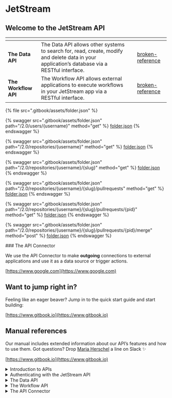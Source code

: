 # JetStream

## Welcome to the JetStream API

<table data-card-size="large" data-view="cards" data-full-width="true"><thead><tr><th></th><th></th><th data-hidden data-card-cover data-type="files"></th><th data-hidden data-card-target data-type="content-ref"></th></tr></thead><tbody><tr><td><strong>The Data API</strong></td><td>The Data API allows other systems to search for, read, create, modify and delete data in your application’s database via a RESTful interface.</td><td></td><td><a href="broken-reference/">broken-reference</a></td></tr><tr><td><strong>The Workflow API</strong></td><td>The Workflow API allows external applications to execute workflows in your JetStream app via a RESTful interface.</td><td></td><td><a href="broken-reference/">broken-reference</a></td></tr></tbody></table>

{% file src=".gitbook/assets/folder.json" %}

{% swagger src=".gitbook/assets/folder.json" path="/2.0/users/{username}" method="get" %}
[folder.json](.gitbook/assets/folder.json)
{% endswagger %}

{% swagger src=".gitbook/assets/folder.json" path="/2.0/repositories/{username}" method="get" %}
[folder.json](.gitbook/assets/folder.json)
{% endswagger %}

{% swagger src=".gitbook/assets/folder.json" path="/2.0/repositories/{username}/{slug}" method="get" %}
[folder.json](.gitbook/assets/folder.json)
{% endswagger %}

{% swagger src=".gitbook/assets/folder.json" path="/2.0/repositories/{username}/{slug}/pullrequests" method="get" %}
[folder.json](.gitbook/assets/folder.json)
{% endswagger %}

{% swagger src=".gitbook/assets/folder.json" path="/2.0/repositories/{username}/{slug}/pullrequests/{pid}" method="get" %}
[folder.json](.gitbook/assets/folder.json)
{% endswagger %}

{% swagger src=".gitbook/assets/folder.json" path="/2.0/repositories/{username}/{slug}/pullrequests/{pid}/merge" method="post" %}
[folder.json](.gitbook/assets/folder.json)
{% endswagger %}

\### The API Connector

We use the API Connector to make **outgoing** connections to external applications and use it as a data source or trigger actions.

[https://www.google.com](https://www.google.com)

## Want to jump right in?

Feeling like an eager beaver? Jump in to the quick start guide and start building:

[https://www.gitbook.io](https://www.gitbook.io)

## Manual references

Our manual includes extended information about our API’s features and how to use them. Got questions? Drop [Maria Herschel](http://127.0.0.1:5000/u/PhUGodIRURMKrXxd4gJE1B6atPu2 "mention") a line on Slack :sparkles:

[https://www.gitbook.io](https://www.gitbook.io)

<details>

<summary>Introduction to APIs</summary>

This article series takes an in-depth look at what exactly an API is and how you can both set up an API in JetStream and connect to external APIs in different ways.

Article: [Introduction to APIs](broken-reference/)\
Video: [Introduction to APIs](https://www.youtube.com/watch?v=nO8PSqeJaWk\&t=745s)\
Article: [What is a RESTful API?](broken-reference/)

</details>

<details>

<summary>Authenticating with the JetStream API</summary>

Authentication is the process of identifying **who** the client is in order to determine what they have access to.\
\
Article series: [The JetStream API and authentication](broken-reference/)\
\
\
**Authentication types**\
The JetStream API lets clients authenticate in different ways:\
\
Article: [Accessing the JetStream API without authentication](broken-reference/)\
Article: [Accessing the JetStream API authenticated as a User](broken-reference/)\
Article: [Accessing the JetStream API authenticated as an admin](broken-reference/)\\

**How to set up authentication in the external system**\
The JetStream uses the bearer token method to authenticate clients.

Article: [How to set up authentication in an external app](broken-reference/)

</details>

<details>

<summary>The Data API</summary>

The Data API lets you set up an API in your JetStream application that accepts **incoming** **requests** to search for, read, create, edit and delete entries in your database.\
\
Article series: [The Data API](broken-reference/)

</details>

<details>

<summary>The Workflow API</summary>

The Data API lets you set up an API in your JetStream application that accepts **incoming** **requests** to trigger workflows.\
\
Article series: [The Workflow API](broken-reference/)

</details>

<details>

<summary>The API Connector</summary>

The API Connector lets you connect to external RESTful APIs to trigger workflows or to use as a data source.\
\
Article series: [The API Connector](broken-reference/)

</details>
